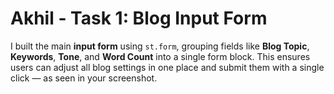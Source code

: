 # Akhil - Task 1: Blog Input Form

I built the main **input form** using `st.form`, grouping fields like **Blog Topic**, **Keywords**, **Tone**, and **Word Count** into a single form block. This ensures users can adjust all blog settings in one place and submit them with a single click — as seen in your screenshot.
